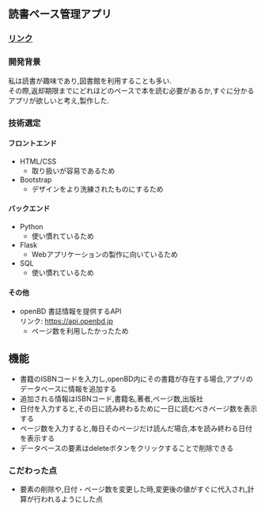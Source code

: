 ## 読書ペース管理アプリ
### [リンク](https://reading-3qka.onrender.com)
### 開発背景
私は読書が趣味であり,図書館を利用することも多い.  
その際,返却期限までにどれほどのペースで本を読む必要があるか,すぐに分かるアプリが欲しいと考え,製作した.
### 技術選定
#### フロントエンド
- HTML/CSS
	- 取り扱いが容易であるため
- Bootstrap
	- デザインをより洗練されたものにするため
#### バックエンド
- Python
	- 使い慣れているため
- Flask
	- Webアプリケーションの製作に向いているため
- SQL
	- 使い慣れているため
#### その他
- openBD
書誌情報を提供するAPI   
リンク: https://api.openbd.jp
	- ページ数を利用したかったため
## 機能
- 書籍のISBNコードを入力し,openBD内にその書籍が存在する場合,アプリのデータベースに情報を追加する
- 追加される情報はISBNコード,書籍名,著者,ページ数,出版社
- 日付を入力すると,その日に読み終わるために一日に読むべきページ数を表示する
- ページ数を入力すると,毎日そのページだけ読んだ場合,本を読み終わる日付を表示する
- データベースの要素はdeleteボタンをクリックすることで削除できる
### こだわった点
- 要素の削除や,日付・ページ数を変更した時,変更後の値がすぐに代入され,計算が行われるようにした点
